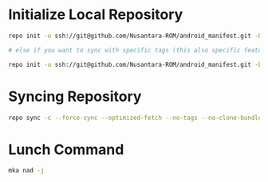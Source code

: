 # Initialize Local Repository #
```bash
repo init -u ssh://git@github.com/Nusantara-ROM/android_manifest.git -b 12.1

# else if you want to sync with specific tags (this also specific features inline with selected tag version)

repo init -u ssh://git@github.com/Nusantara-ROM/android_manifest.git -b refs/tags/<tags>
```

# Syncing Repository # 
```bash
repo sync -c --force-sync --optimized-fetch --no-tags --no-clone-bundle --prune -j$(nproc --all)
```

# Lunch Command # 
```bash
mka nad -j
```
